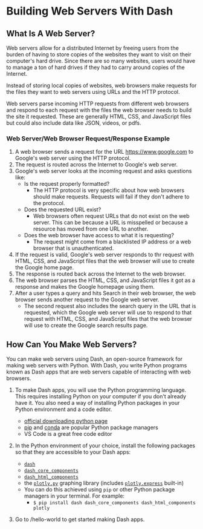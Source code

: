 # Building Web Servers With Dash

## What Is A Web Server?

Web servers allow for a distributed Internet by freeing users from the burden of having to store copies of the websites they want to visit on their computer's hard drive. Since there are so many websites, users would have to manage a ton of hard drives if they had to carry around copies of the Internet.

Instead of storing local copies of websites, web browsers make requests for the files they want to web servers using URLs and the HTTP protocol.

Web servers parse incoming HTTP requests from different web browsers and respond to each request with the files the web browser needs to build the site it requested. These are generally HTML, CSS, and JavaScript files but could also include data like JSON, videos, or pdfs.

### Web Server/Web Browser Request/Response Example 

1. A web browser sends a request for the URL https://www.google.com to Google's web server using the HTTP protocol.
2. The request is routed across the Internet to Google's web server.
3. Google's web server looks at the incoming request and asks questions like: 
    - Is the request properly formatted?
        - The HTTP protocol is very specific about how web browsers should make requests. Requests will fail if they don't adhere to the protocol.
    - Does the requested URL exist?
        - Web browsers often request URLs that do not exist on the web server. This can be because a URL is misspelled or because a resource has moved from one URL to another.
    - Does the web browser have access to what it is requesting?
        - The request might come from a blacklisted IP address or a web browser that is unauthenticated.
4. If the request is valid, Google's web server responds to thr request with HTML, CSS, and JavaScript files that the web browser will use to create the Google home page. 
5. The response is routed back across the Internet to the web browser.
6. The web browser parses the HTML, CSS, and JavaScript files it got as a response and makes the Google homepage using them.
7. After a user types a query and hits Search in their web browser, the web browser sends another request to the Google web server. 
    - The second request also includes the search query in the URL that is requested, which the Google web server will use to respond to that request with HTML, CSS, and JavaScript files that the web browser will use to create the Google search results page.

## How Can You Make Web Servers?

You can make web servers using Dash, an open-source framework for making web servers with Python. With Dash, you write Python programs known as Dash apps that are web servers capable of interacting with web browsers.

1. To make Dash apps, you will use the Python programming language. This requires installing Python on your computer if you don't already have it. You also need a way of installing Python packages in your Python environment and a code editor. 
    - [official downloading python page](https://wiki.python.org/moin/BeginnersGuide/Download)
    - [pip](https://pip.pypa.io/en/stable/installing/) and [conda](https://docs.conda.io/projects/conda/en/latest/user-guide/install/index.html) are popular Python package managers 
    - VS Code is a great free code editor

2. In the Python environment of your choice, install the following packages so that they are accessible to your Dash apps:
    - [`dash`](https://dash.plot.ly/)
    - [`dash_core_components`](https://dash.plot.ly/dash-core-components)
    - [`dash_html_components`](https://dash.plot.ly/dash-html-components)
    - the [`plotly.py`](https://plot.ly/python/) graphing library (includes [`plotly.express`](https://plot.ly/python/plotly-express/) built-in)
    - You can do this achieved using `pip` or other Python package managers in your terminal. For example:
        - `$ pip install dash dash_core_components dash_html_components plotly`

4. Go to /hello-world to get started making Dash apps. 
